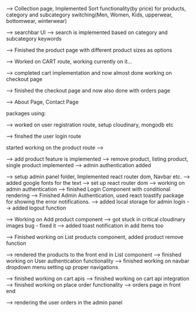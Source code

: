<!--FOREVER Front End Development-->

--> Collection page, Implemented Sort functionality(by price) for products, category and subcategory switching(Men, Women, Kids, upperwear, bottomwear, winterwear)

--> searchbar UI
--> search is implemented based on category and subcategory keywords

--> Finished the product page with different product sizes as options

--> Worked on CART route, working currently on it...

--> completed cart implementation and now almost done working on checkout page 

--> finished the checkout page and now also done with orders page

-->  About Page, Contact Page


<!-- With this I have finished working on front end for FOREVER -->

packages using:

<!-- cors dotenv express jsonwebtoken mongoose multer nodemon razorpay stripe validator cloudinary bcrypt -->

--> worked on user registration route, setup cloudinary, mongodb etc

--> finshed the user login route
<!-- --> started working on the product route -->

--> add product feature is implemented
--> remove product, listing product, single product implemented
--> admin authentication added


<!-- here I have started working on UI for  Admin panel-->
<!-- and the CRUD operations for my admin panel -->

--> setup admin panel folder, Implemented react router dom, Navbar etc.
--> added google fonts for the text
--> set up react router dom
-->  working on admin authentication
    --> finished Login Component with conditional rendering
    --> Finished Admin Authentication, used react toastify package for showing the error notifications. 
    --> added local storage for admin login
    --> added logout function
<!-- working on UI for each route -->

--> Working on Add product component
--> got stuck in critical cloudinary images bug - fixed it
--> added toast notification in add Items too

<!-- working on the product list component -->
-->  Finished working on List products component, added product remove function



<!-- Started working on Front end + Backend. to connect the frontend with the backend -->

--> rendered the products to the front end in List component
--> finished working on User authentication functionality
--> finished working on navbar dropdown menu setting up proper navigations

<!-- working on creating an api to add the orders to the cart -->
--> finished working on cart apis
--> finished working on cart api integration
-->  finished working on place order functionality
--> orders page in front end


<!-- working on admin panel -->
-->  rendering the user orders in the admin panel
